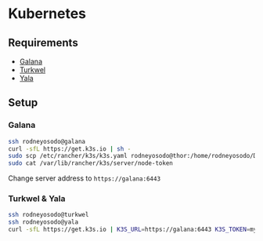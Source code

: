 # Kubernetes

## Requirements

- [Galana](terraform/galana)
- [Turkwel](terraform/turkwel)
- [Yala](terraform/yala)

## Setup

### Galana

```bash
ssh rodneyosodo@galana
curl -sfL https://get.k3s.io | sh -
sudo scp /etc/rancher/k3s/k3s.yaml rodneyosodo@thor:/home/rodneyosodo/Downloads/k3s-config
sudo cat /var/lib/rancher/k3s/server/node-token
```

Change server address to `https://galana:6443`

### Turkwel & Yala

```bash
ssh rodneyosodo@turkwel
ssh rodneyosodo@yala
curl -sfL https://get.k3s.io | K3S_URL=https://galana:6443 K3S_TOKEN=mynodetoken sh -
```
